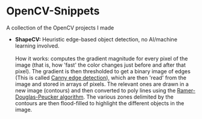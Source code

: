 # OpenCV-Snippets
A collection of the OpenCV projects I made

+ **ShapeCV:** Heuristic edge-based object detection, no AI/machine learning involved. <br><br> How it works: computes the gradient magnitude for every pixel of the image (that is, how 'fast' the color changes just before and after that pixel). The gradient is then thresholded to get a binary image of edges (This is called [Canny edge detection](http://opencv-python-tutroals.readthedocs.io/en/latest/py_tutorials/py_imgproc/py_canny/py_canny.html)), which are then 'read' from the image and stored in arrays of pixels. The relevant ones are drawn in a new image (contours) and then converted to poly lines using the [Ramer-Douglas-Peucker algorithm](http://en.wikipedia.org/wiki/Ramer-Douglas-Peucker_algorithm). The various zones delimited by the contours are then flood-filled to highlight the different objects in the image.
